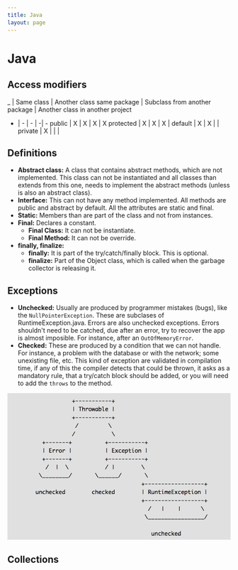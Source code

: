 ```yaml
---
title: Java
layout: page
---
```


# Java

## Access modifiers

 _ | Same class | Another class same package | Subclass from another package | Another class in another project
- | - | - | -| -
public    | X | X | X | X
protected | X | X | X | 
default   | X | X |   | 
private   | X |   |   | 


## Definitions

* **Abstract class:** A class that contains abstract methods, which are not implemented. This class can not be instantiated and all classes than extends from this one, needs to implement the abstract methods (unless is also an abstract class).
* **Interface:** This can not have any method implemented. All methods are public and abstract by default. All the attributes are static and final.
* **Static:** Members than are part of the class and not from instances. 
* **Final:** Declares a constant.
  - **Final Class:** It can not be instantiate.
  - **Final Method:** It can not be override.
* **finally, finalize:** 
  - **finally:** It is part of the try/catch/finally block. This is optional.
  - **finalize:** Part of the Object class, which is called when the garbage collector is releasing it.

## Exceptions

* **Unchecked:** Usually are produced by programmer mistakes (bugs), like the ```NullPointerException```. These are subclases of RuntimeException.java. Errors are also unchecked exceptions. Errors shouldn't need to be catched, due after an error, try to recover the app is almost imposible. For instance, after an ```OutOfMemoryError```.
* **Checked:** These are produced by a condition that we can not handle. For instance, a problem with the database or with the network; some unexisting file, etc. This kind of exception are validated in compilation time, if any of this the compiler detects that could be thrown, it asks as a mandatory rule, that a try/catch block should be added, or you will need to add the ```throws``` to the method.

![Exceptions](/images/exceptions.png)

## Collections